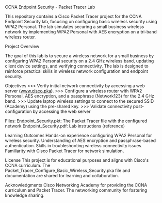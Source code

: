 CCNA Endpoint Security - Packet Tracer Lab

This repository contains a Cisco Packet Tracer project for the CCNA Endpoint Security lab, focusing on configuring basic wireless security using WPA2 Personal. The lab simulates securing a small business wireless network by implementing WPA2 Personal with AES encryption on a tri-band wireless router.

Project Overview

The goal of this lab is to secure a wireless network for a small business by configuring WPA2 Personal security on a 2.4 GHz wireless band, updating client device settings, and verifying connectivity. The lab is designed to reinforce practical skills in wireless network configuration and endpoint security.

Objectives
    >>> Verify initial network connectivity by accessing a web server (www.cisco.pka).
    >>> Configure a wireless router with WPA2 Personal, AES encryption, and a passphrase (Network123) for the 2.4 GHz band.
    >>> Update laptop wireless settings to connect to the secured SSID (Academy) using the pre-shared key.
    >>> Validate connectivity post-configuration by accessing the web server

Files:
Endpoint_Security.pkt: The Packet Tracer file with the configured network
Endpoint_Security.pdf: Lab instructions (reference)


Learning Outcomes
Hands-on experience configuring WPA2 Personal for wireless security.
Understanding of AES encryption and passphrase-based authentication.
Skills in troubleshooting wireless connectivity issues.
Familiarity with Cisco Packet Tracer for network simulation.

License
This project is for educational purposes and aligns with Cisco's CCNA curriculum. The Packet_Tracer_Configure_Basic_Wireless_Security.pka file and documentation are shared for learning and collaboration.


Acknowledgments
Cisco Networking Academy for providing the CCNA curriculum and Packet Tracer.
The networking community for fostering knowledge sharing.
  
